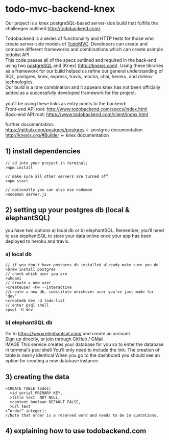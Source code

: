 # todo-mvc-backend-knex

Our project is a knex postgreSQL-based server-side build that fulfills the challenges outlined  http://todobackend.com/.

Todobackend is a series of functionality and HTTP tests for those who create server-side models of [TodoMVC]( http://todomvc.com/). Developers can create and compare different frameworks and combinations which can create asimple todolist API.
<br>
This code passes all of the specs outlined and required in the back-end using two [postgreSQL](https://www.postgresql.org) and [Knex] (http://knexjs.com).
Using these libraries as a framework for our build helped us refine our general understanding of SQL, postgres, knex, express, travis, mocha, chai, heroku, and dotenv technologies.
<br>
Our build is a rare combination and it appears knex has not been officially added as a successfully developed framework for the project. 
<br>
<br>
you'll be using these links as entry points to the backend:<br>
Front-end API root: http://www.todobackend.com/specs/index.html <br>
Back-end API root:  https://www.todobackend.com/client/index.html <br>

further documentation:<br>
https://github.com/postgres/postgres <- postgres documentation <br>
http://knexjs.org/#Builder <- knex documentation <br>

## 1) install dependencies
```
// cd into your project in terminal;
>npm install

// make sure all other servers are turned off
>npm start 

// optionally you can also use nodemon
>nodemon server.js

```
## 2) setting up your postgres db (local & elephantSQL)
you have two options a) local db or b) elephantSQL.
Remember, you’ll need to use elephantSQL to store your data online once your app has been deployed to heroku and travis. 
### a) local db
```
// if you don't have postgres db installed already make sure you do
>brew install postgres
// check which user you are 
>whoami
// create a new user
>createuser -Pw --interactive 
//create a new db, substitute whichever user you’ve just made for ‘dev’ 
>createdb dev -U todo-list
// enter psql shell
>psql -U dev
```
### b) elephantSQL db
Go to https://www.elephantsql.com/ and create an account. <br>
Sign up directly, or join through GitHub / GMail.<br>
IMAGE
This service creates  your database for you so to enter the database in terminal’s psql shell
You’ll only need to include the link.  The creation of table is nearly identical
When you go to the dashboard you should see an option for creating a new database instance.

## 3) creating the data
```
>CREATE TABLE todos(
  >id serial PRIMARY KEY,
  >title text  NOT NULL,
  >content boolean DEFAULT FALSE,
  >url text
>”order” integer);
//Note that order is a reserved word and needs to be in quotations.
```
## 4) explaining how to use todobackend.com




